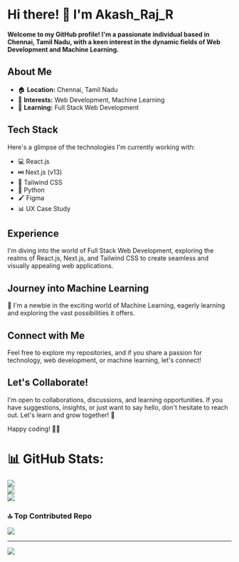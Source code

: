 # Hi there! 👋 I'm Akash_Raj_R

**Welcome to my GitHub profile! I'm a passionate individual based in Chennai, Tamil Nadu, with a keen interest in the dynamic fields of Web Development and Machine Learning.**

## About Me

- 🏠 **Location:** Chennai, Tamil Nadu
- 👀 **Interests:** Web Development, Machine Learning
- 🌱 **Learning:** Full Stack Web Development

## Tech Stack

Here's a glimpse of the technologies I'm currently working with:

- 💻 React.js
- ⏭️ Next.js (v13)
- 🎨 Tailwind CSS
- 🐍 Python
- 🖌️ Figma
- 📊 UX Case Study

## Experience

I'm diving into the world of Full Stack Web Development, exploring the realms of React.js, Next.js, and Tailwind CSS to create seamless and visually appealing web applications.

## Journey into Machine Learning

🐣 I'm a newbie in the exciting world of Machine Learning, eagerly learning and exploring the vast possibilities it offers.

## Connect with Me

Feel free to explore my repositories, and if you share a passion for technology, web development, or machine learning, let's connect!

## Let's Collaborate!

I'm open to collaborations, discussions, and learning opportunities. If you have suggestions, insights, or just want to say hello, don't hesitate to reach out. Let's learn and grow together! 🚀

Happy coding! 🧑‍💻
# 📊 GitHub Stats:
![](https://github-readme-stats.vercel.app/api?username=ak18akashrajr&theme=radical&hide_border=false&include_all_commits=false&count_private=false)<br/>
![](https://github-readme-streak-stats.herokuapp.com/?user=ak18akashrajr&theme=radical&hide_border=false)<br/>
![](https://github-readme-stats.vercel.app/api/top-langs/?username=ak18akashrajr&theme=radical&hide_border=false&include_all_commits=false&count_private=false&layout=compact)

### 🔝 Top Contributed Repo
![](https://github-contributor-stats.vercel.app/api?username=ak18akashrajr&limit=5&theme=dark&combine_all_yearly_contributions=true)

---
[![](https://visitcount.itsvg.in/api?id=ak18akashrajr&icon=0&color=0)](https://visitcount.itsvg.in)

<!-- Proudly created with GPRM ( https://gprm.itsvg.in ) -->
<!---
ak18akashrajr/ak18akashrajr is a ✨ special ✨ repository because its `README.md` (this file) appears on your GitHub profile.
You can click the Preview link to take a look at your changes.
--->
